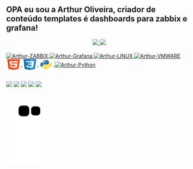 ## OPA eu sou a Arthur Oliveira, criador de conteúdo templates é dashboards para zabbix e grafana!
<div align="center">
  <a href="https://github.com/ispprovision">
  <img height="180em" src="https://github-readme-stats.vercel.app/api?username=ispprovision&show_icons=true&theme=dracula&include_all_commits=true&count_private=true"/>
  <img height="180em" src="https://github-readme-stats.vercel.app/api/top-langs/?username=ispprovision&layout=compact&langs_count=7&theme=dracula"/>
</div>
<div style="display: inline_block"><br>
  <img align="center" alt="Arthur-ZABBIX" height="" width="" src="https://www.vectorlogo.zone/logos/zabbix/zabbix-ar21.svg">
  <img align="center" alt="Arthur-Grafana" height="" width="" src="https://www.vectorlogo.zone/logos/grafana/grafana-ar21.svg">
  <img align="center" alt="Arthur-LINUX" height="" width="" src="https://www.vectorlogo.zone/logos/linux/linux-ar21.svg">
  <img align="center" alt="Arthur-VMWARE" height="" width="70" src="https://upload.wikimedia.org/wikipedia/commons/1/11/VMware_logo.svg">
  <img align="center" alt="Arthur-HTML" height="30" width="40" src="https://raw.githubusercontent.com/devicons/devicon/master/icons/html5/html5-original.svg">
  <img align="center" alt="Arthur-CSS" height="30" width="40" src="https://raw.githubusercontent.com/devicons/devicon/master/icons/css3/css3-original.svg">
  <img align="center" alt="Arthur-Python" height="30" width="40" src="https://raw.githubusercontent.com/devicons/devicon/master/icons/python/python-original.svg">
  <img align="center" alt="Arthur-Python" height="50" width="70" src="https://www.vectorlogo.zone/logos/mysql/mysql-ar21.svg">
  </div>
  
  ##
 
<div> 
  <a href="https://www.youtube.com/ispprovision" target="_blank"><img src="https://img.shields.io/badge/YouTube-FF0000?style=for-the-badge&logo=youtube&logoColor=white" target="_blank"></a>
  <a href="https://www.instagram.com/a021oliver/" target="_blank"><img src="https://img.shields.io/badge/-Instagram-%23E4405F?style=for-the-badge&logo=instagram&logoColor=white" target="_blank"></a>
  <a href = "arthuurdesign7@gmail.com"><img src="https://img.shields.io/badge/-Gmail-%23333?style=for-the-badge&logo=gmail&logoColor=white" target="_blank"></a>
  <a href="https://www.linkedin.com/in/arthuurdesign/" target="_blank"><img src="https://img.shields.io/badge/-LinkedIn-%230077B5?style=for-the-badge&logo=linkedin&logoColor=white" target="_blank"></a> 
  <a href="https://wa.me/5583993817062" target="_blank"><img src="https://img.shields.io/badge/WhatsApp-25D366?style=for-the-badge&logo=whatsapp&logoColor=white" target="_blank"></a>

  
  
  
 
  ![Snake animation](https://github.com/rafaballerini/rafaballerini/blob/output/github-contribution-grid-snake.svg)
 
</div>
